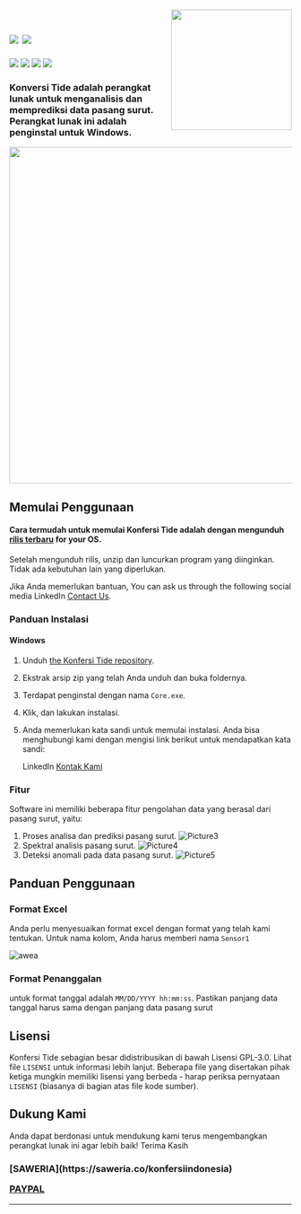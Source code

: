 <!--
*** Official Konfersi Indonesia README
*** by Konfersi Indonesia, 2022
-->

<h1>
  <a href="https://tide-konversi.herokuapp.com/home/index.html">
  <img src="https://raw.githubusercontent.com/Konfersi-Indonesia/KonfersiTide-Trial/main/Picture1.ico" width="215px" align="right" />
</a>
  <br>
  <a href="https://github.com/Konfersi-Indonesia/KonfersiTide/blob/main/README_ENG.md">
    <img src="https://img.shields.io/badge/English-ff8502.svg?style=for-the-badge" /></a>
  <a href="https://github.com/Konfersi-Indonesia/KonfersiTide/blob/main/README.md">
    <img src="https://img.shields.io/badge/-bahasa Indonesia-ff00ca.svg?style=for-the-badge" /></a>
</h1>
<a href="https://www.youtube.com/channel/UCKlCsfk5rgeJE-tmkljL5ew">
  <img src="https://img.shields.io/youtube/channel/subscribers/UCKlCsfk5rgeJE-tmkljL5ew?style=for-the-badge" /></a>
<a href="https://www.instagram.com/konfersi.id/">
  <img src="https://img.shields.io/badge/Instagram-Follow-red?style=for-the-badge" /></a>
<a href="https://www.linkedin.com/company/konfersi-indonesia/">
  <img src="https://img.shields.io/badge/LinkedIn-Follow-red?style=for-the-badge" /></a>
<a href="https://www.facebook.com/konfersi.id">
  <img src="https://img.shields.io/badge/Facebook-Follow-red?style=for-the-badge" /></a>
<br>

<h3>
  Konversi Tide adalah perangkat lunak untuk menganalisis dan memprediksi data pasang surut. Perangkat lunak ini adalah penginstal untuk Windows.
</h3>

<a href="https://github.com/Konfersi-Indonesia/KonfersiTide-Trial">
  <img src="https://user-images.githubusercontent.com/82978589/217522364-c10d854b-9858-4559-adf9-c5d96febee75.png" width="600px" align="center" />
</a>

## Memulai Penggunaan

#### Cara termudah untuk memulai Konfersi Tide adalah dengan mengunduh [rilis terbaru](https://github.com/Konfersi-Indonesia/TideKonfersiIndonesia) for your OS.<br>
Setelah mengunduh rilis, unzip dan luncurkan program yang diinginkan.<br>
Tidak ada kebutuhan lain yang diperlukan.

Jika Anda memerlukan bantuan, You can ask us through the following social media LinkedIn [Contact Us](https://www.linkedin.com/in/satria-ginanjar-2a2350175/).<br>

### Panduan Instalasi
#### Windows

1. Unduh [the Konfersi Tide repository](https://github.com/Konfersi-Indonesia/TideKonfersiIndonesia).
2. Ekstrak arsip zip yang telah Anda unduh dan buka foldernya.
3. Terdapat penginstal dengan nama `Core.exe`.
4. Klik, dan lakukan instalasi.
5. Anda memerlukan kata sandi untuk memulai instalasi. Anda bisa menghubungi kami dengan mengisi link berikut untuk mendapatkan kata sandi:
  
    LinkedIn [Kontak Kami](https://www.linkedin.com/in/satria-ginanjar-2a2350175/)

### Fitur

Software ini memiliki beberapa fitur pengolahan data yang berasal dari pasang surut, yaitu:

1. Proses analisa dan prediksi pasang surut.
![Picture3](https://user-images.githubusercontent.com/82978589/217522443-44f23fe4-3b62-4ad0-a7c7-aa48f55fb644.png)
2. Spektral analisis pasang surut.
![Picture4](https://user-images.githubusercontent.com/82978589/217522478-ee6d1604-de77-49dc-ad12-c6da0e1ccbaa.png)
3. Deteksi anomali pada data pasang surut.
![Picture5](https://user-images.githubusercontent.com/82978589/217522516-2100df86-316c-4c9b-b476-466b7e799b35.png)

## Panduan Penggunaan
### Format Excel

Anda perlu menyesuaikan format excel dengan format yang telah kami tentukan. Untuk nama kolom, Anda harus memberi nama `Sensor1`

![awea](https://user-images.githubusercontent.com/82978589/153844645-54c3247d-e975-4c26-8182-2b0863d182e8.png)

### Format Penanggalan

untuk format tanggal adalah `MM/DD/YYYY hh:mm:ss`. Pastikan panjang data tanggal harus sama dengan panjang data pasang surut

## Lisensi

Konfersi Tide sebagian besar didistribusikan di bawah Lisensi GPL-3.0. Lihat file `LISENSI` untuk informasi lebih lanjut.
Beberapa file yang disertakan pihak ketiga mungkin memiliki lisensi yang berbeda - harap periksa pernyataan `LISENSI` (biasanya di bagian atas file kode sumber).


## Dukung Kami

Anda dapat berdonasi untuk mendukung kami terus mengembangkan perangkat lunak ini agar lebih baik! Terima Kasih

<h3> 
[SAWERIA](https://saweria.co/konfersiindonesia)

[PAYPAL](https://www.paypal.com/paypalme/konfersiindonesia)
  </h3>
<hr>
